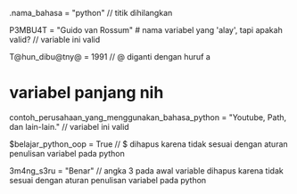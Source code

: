 .nama_bahasa = "python" // titik dihilangkan 

P3MBU4T = "Guido van Rossum" # nama variabel yang 'alay', tapi apakah valid? // variable ini valid

T@hun_dibu@tny@ = 1991 // @ diganti dengan huruf a

# variabel panjang nih
contoh_perusahaan_yang_menggunakan_bahasa_python = "Youtube, Path, dan lain-lain." // variabel ini valid

$belajar_python_oop = True // $  dihapus karena tidak sesuai dengan aturan penulisan variabel pada python

3m4ng_s3ru = "Benar" // angka 3 pada awal variable dihapus karena tidak sesuai dengan aturan penulisan variabel pada python